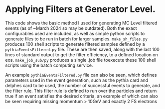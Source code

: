 # Applying Filters at Generator Level.

This code shows the basic method I used for generating MC Level filtered events (as of ~March 2024 so may be outdated). Both the exact configurables used are included, as well as simple python scripts to generate files to be run in batch for larger samples. `make_sh_files.py` produces 100 shell scripts to generate filtered samples defined by a `pythiaEventsFiltered.py` file. These are then saved, along with the last 100 lines of standard output to get the filter efficiency, to a defined location on eos. `make_job_sub/py` produces a single .job file toexecute these 100 shell scripts using the batch computing service.

An example `pythiaEventsFiltered.py` file can also be seen, which defines parameters used in the event generation, such as the pythia card and delphes card to be used, the number of successful events to generate, and the filter rule. This filter rule is defined to run over the particles and return true if an event satisfies the desired criteria, an example of which can also be seen requiring missing momentum > 10GeV and exactly 2 FS electrons
